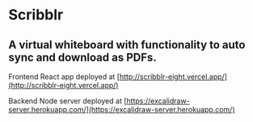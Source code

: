 # Scribblr

## A virtual whiteboard with functionality to auto sync and download as PDFs.

Frontend React app deployed at [http://scribblr-eight.vercel.app/](http://scribblr-eight.vercel.app/)

Backend Node server deployed at [https://excalidraw-server.herokuapp.com/](https://excalidraw-server.herokuapp.com/)
